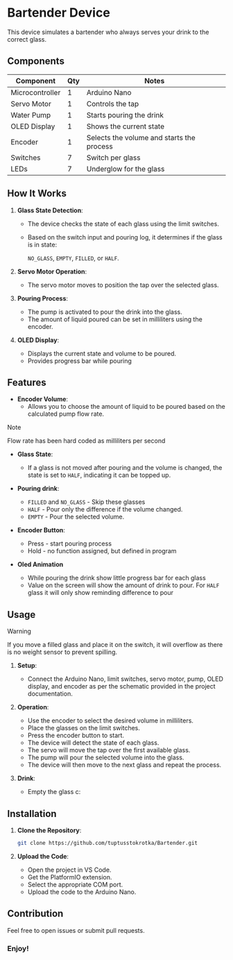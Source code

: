 # Bartender Device

This device simulates a bartender who always serves your drink to the correct glass.

## Components

| Component         | Qty | Notes                          |
| ----------------- | --- | ------------------------------ |
| Microcontroller   | 1   | Arduino Nano                   |
| Servo Motor       | 1   | Controls the tap               |
| Water Pump        | 1   | Starts pouring the drink       |
| OLED Display      | 1   | Shows the current state        |
| Encoder           | 1   | Selects the volume and starts the process |
| Switches          | 7   | Switch per glass               |
| LEDs              | 7   | Underglow for the glass        |

## How It Works

1. **Glass State Detection**:
   - The device checks the state of each glass using the limit switches.
   - Based on the switch input and pouring log, it determines if the glass is in state:
   
     `NO_GLASS`, `EMPTY`, `FILLED`, or `HALF`.

2. **Servo Motor Operation**:
   - The servo motor moves to position the tap over the selected glass.

3. **Pouring Process**:
   - The pump is activated to pour the drink into the glass.
   - The amount of liquid poured can be set in milliliters using the encoder.

4. **OLED Display**:
   - Displays the current state and volume to be poured.
   - Provides progress bar while pouring

## Features

- **Encoder Volume**:
   - Allows you to choose the amount of liquid to be poured based on the calculated pump flow rate.

> [!NOTE]
> Flow rate has been hard coded as milliliters per second

- **Glass State**:
   - If a glass is not moved after pouring and the volume is changed, the state is set to `HALF`, indicating it can be topped up.

- **Pouring drink**:
  - `FILLED` and `NO_GLASS` - Skip these glasses
  - `HALF` - Pour only the difference if the volume changed. 
  - `EMPTY` - Pour the selected volume.

- **Encoder Button**:
  - Press - start pouring process
  - Hold - no function assigned,  but defined in program

- **Oled Animation**
  - While pouring the drink show little progress bar for each glass
  - Value on the screen will show the amount of drink to pour. For `HALF` glass it will only show reminding difference to pour


## Usage

> [!WARNING]
> If you move a filled glass and place it on the switch, it will overflow as there is no weight sensor to prevent spilling.

1. **Setup**:
   - Connect the Arduino Nano, limit switches, servo motor, pump, OLED display, and encoder as per the schematic provided in the project documentation.

2. **Operation**:
   - Use the encoder to select the desired volume in milliliters.
   - Place the glasses on the limit switches.
   - Press the encoder button to start.
   - The device will detect the state of each glass.
   - The servo will move the tap over the first available glass.
   - The pump will pour the selected volume into the glass.
   - The device will then move to the next glass and repeat the process.

3. **Drink**:
   - Empty the glass c:

## Installation

1. **Clone the Repository**:
   ```bash
   git clone https://github.com/tuptusstokrotka/Bartender.git
   ```

2. **Upload the Code**:
   - Open the project in VS Code.
   - Get the PlatformIO extension.
   - Select the appropriate COM port.
   - Upload the code to the Arduino Nano.

## Contribution

Feel free to open issues or submit pull requests.

### Enjoy!